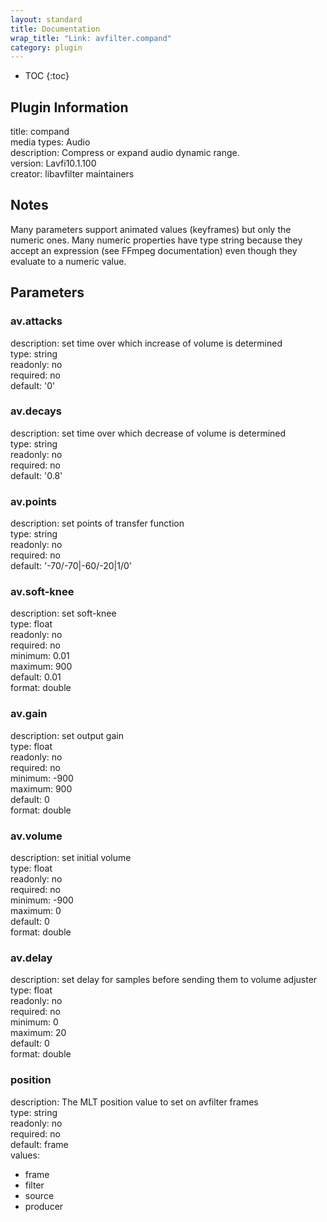 ```yaml
---
layout: standard
title: Documentation
wrap_title: "Link: avfilter.compand"
category: plugin
---
```

* TOC
{:toc}

## Plugin Information

title: compand  
media types:
Audio  
description: Compress or expand audio dynamic range.  
version: Lavfi10.1.100  
creator: libavfilter maintainers  

## Notes

Many parameters support animated values (keyframes) but only the numeric ones. Many numeric properties have type string because they accept an expression (see FFmpeg documentation) even though they evaluate to a numeric value.

## Parameters

### av.attacks

  
description:
set time over which increase of volume is determined  
type: string  
readonly: no  
required: no  
default: '0'  

### av.decays

  
description:
set time over which decrease of volume is determined  
type: string  
readonly: no  
required: no  
default: '0.8'  

### av.points

  
description:
set points of transfer function  
type: string  
readonly: no  
required: no  
default: '-70/-70|-60/-20|1/0'  

### av.soft-knee

  
description:
set soft-knee  
type: float  
readonly: no  
required: no  
minimum: 0.01  
maximum: 900  
default: 0.01  
format: double  

### av.gain

  
description:
set output gain  
type: float  
readonly: no  
required: no  
minimum: -900  
maximum: 900  
default: 0  
format: double  

### av.volume

  
description:
set initial volume  
type: float  
readonly: no  
required: no  
minimum: -900  
maximum: 0  
default: 0  
format: double  

### av.delay

  
description:
set delay for samples before sending them to volume adjuster  
type: float  
readonly: no  
required: no  
minimum: 0  
maximum: 20  
default: 0  
format: double  

### position

  
description:
The MLT position value to set on avfilter frames  
type: string  
readonly: no  
required: no  
default: frame  
values:  

* frame
* filter
* source
* producer

